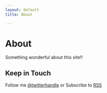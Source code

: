 ```yaml
---
layout: default
title: About

---
```

# About 

Something wonderful about this site!!
## Keep in Touch

Follow me [@twitterhandle](#) or Subscribe to [RSS](/feed.xml)
